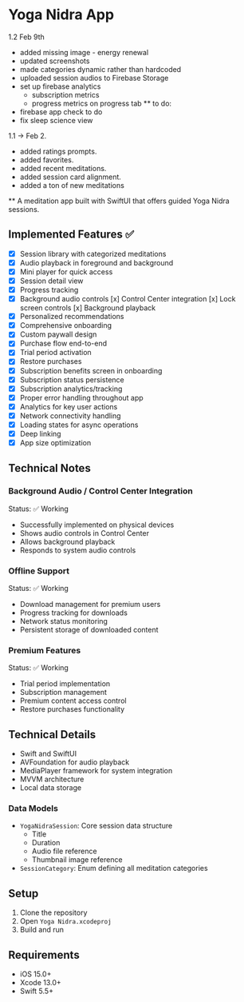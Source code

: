 # Yoga Nidra App
1.2 Feb 9th

- added missing image - energy renewal
- updated screenshots
- made categories dynamic rather than hardcoded
- uploaded session audios to Firebase Storage
- set up firebase analytics
  - subscription metrics
  - progress metrics on progress tab
**
to do:
- firebase app check to do
- fix sleep science view

1.1 -> Feb 2. 

- added ratings prompts.
- added favorites.
- added recent meditations.
- added session card alignment.
- added a ton of new meditations

**
A meditation app built with SwiftUI that offers guided Yoga Nidra sessions.

## Implemented Features ✅
- [x] Session library with categorized meditations
- [x] Audio playback in foreground and background
- [x] Mini player for quick access
- [x] Session detail view
- [x] Progress tracking
- [x] Background audio controls
  [x] Control Center integration
  [x] Lock screen controls
  [x] Background playback
- [x] Personalized recommendations
- [x] Comprehensive onboarding
- [x] Custom paywall design
- [x] Purchase flow end-to-end
- [x] Trial period activation
- [x] Restore purchases
- [x] Subscription benefits screen in onboarding
- [x] Subscription status persistence
- [x] Subscription analytics/tracking
- [x] Proper error handling throughout app
- [x] Analytics for key user actions
- [x] Network connectivity handling
- [x] Loading states for async operations
- [x] Deep linking
- [x] App size optimization

## Technical Notes

### Background Audio / Control Center Integration
Status: ✅ Working
- Successfully implemented on physical devices
- Shows audio controls in Control Center
- Allows background playback
- Responds to system audio controls

### Offline Support
Status: ✅ Working
- Download management for premium users
- Progress tracking for downloads
- Network status monitoring
- Persistent storage of downloaded content

### Premium Features
Status: ✅ Working
- Trial period implementation
- Subscription management
- Premium content access control
- Restore purchases functionality

## Technical Details
- Swift and SwiftUI
- AVFoundation for audio playback
- MediaPlayer framework for system integration
- MVVM architecture
- Local data storage

### Data Models
- `YogaNidraSession`: Core session data structure
  - Title
  - Duration
  - Audio file reference
  - Thumbnail image reference
- `SessionCategory`: Enum defining all meditation categories

## Setup
1. Clone the repository
2. Open `Yoga Nidra.xcodeproj`
3. Build and run

## Requirements
- iOS 15.0+
- Xcode 13.0+
- Swift 5.5+

